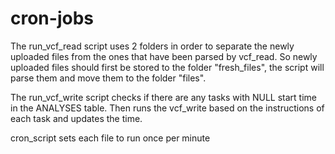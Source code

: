 # cron-jobs

The run_vcf_read script uses 2 folders in order to separate the newly uploaded files from the ones that have been parsed by vcf_read.
So newly uploaded files should first be stored to the folder "fresh_files", the script will parse them and move them to the folder "files".

The run_vcf_write script checks if there are any tasks with NULL start time in the ANALYSES table. Then runs the vcf_write based on the instructions of each task and updates the time.

cron_script sets each file to run once per minute
